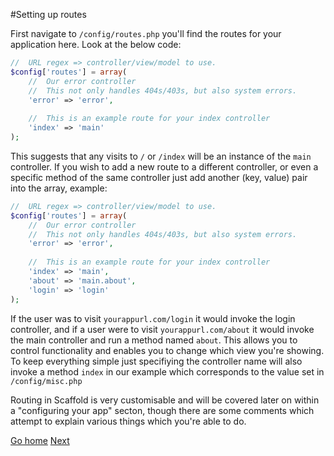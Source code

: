 #Setting up routes

First navigate to ```/config/routes.php``` you'll find the routes for your application here. Look at the below code:

```php
//  URL regex => controller/view/model to use.
$config['routes'] = array(
	//  Our error controller
	//  This not only handles 404s/403s, but also system errors.
	'error' => 'error',
	
	//  This is an example route for your index controller
	'index' => 'main'
);
```

This suggests that any visits to ```/``` or ```/index``` will be an instance of the ```main``` controller. If you wish to add a new route to a different controller, or even a specific method of the same controller just add another (key, value) pair into the array, example:

```php
//  URL regex => controller/view/model to use.
$config['routes'] = array(
	//  Our error controller
	//  This not only handles 404s/403s, but also system errors.
	'error' => 'error',
	
	//  This is an example route for your index controller
	'index' => 'main',
	'about' => 'main.about',
	'login' => 'login'
);
```

If the user was to visit ```yourappurl.com/login``` it would invoke the login controller, and if a user were to visit ```yourappurl.com/about```
it would invoke the main controller and run a method named ```about```. This allows you to control functionality and enables you to change which view you're showing. To keep everything simple just specifiying the controller name will also invoke a method ```index``` in our example which corresponds to the value set in ```/config/misc.php```

Routing in Scaffold is very customisable and will be covered later on within a "configuring your app" secton, though there are some comments which attempt to explain various things which you're able to do.

[Go home](../README.md)
[Next](setting-up-a-controller.md)